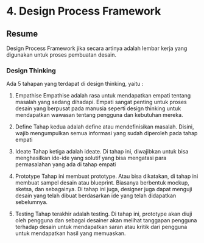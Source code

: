 # 4. Design Process Framework

## Resume
Design Process Framework jika secara artinya adalah lembar kerja 
yang digunakan untuk proses pembuatan desain.

### Design Thinking
Ada 5 tahapan yang terdapat di design thinking, yaitu :
1. Empathise
Empathise adalah rasa untuk mendapatkan empati tentang masalah
yang sedang dihadapi. Empati sangat penting untuk proses desain 
yang berpusat pada manusia seperti design thinking untuk mendapatkan
wawasan tentang pengguna dan kebutuhan mereka.

2. Define
Tahap kedua adalah define atau mendefinisikan masalah. Disini, wajib
mengumpulkan semua informasi yang sudah diperoleh pada tahap empati

3. Ideate
Tahap ketiga adalah ideate. Di tahap ini, diwajibkan untuk bisa 
menghasilkan ide-ide yang solutif yang bisa mengatasi para permasalahan
yang ada di tahap empati

4. Prototype
Tahap ini membuat prototype. Atau bisa dikatakan, di tahap ini membuat
sampel desain atau blueprint. Biasanya berbentuk mockup, sketsa, dan
sebagainya. Di tahap ini juga, designer juga dapat menguji desain yang
telah dibuat berdasarkan ide yang telah didapatkan sebelumnya.

5. Testing
Tahap terakhir adalah testing. Di tahap ini, prototype akan diuji oleh
pengguna dan sebagai desainer akan melihat tanggapan pengguna terhadap
desain untuk mendapatkan saran atau kritik dari pengguna untuk mendapatkan
hasil yang memuaskan. 
